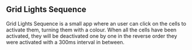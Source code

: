 ## Grid Lights Sequence

Grid Lights Sequence is a small app where an user can click on the cells to activate them, turning them with a colour. When all the cells have been activated, they will be deactivated one by one in the reverse order they were activated with a 300ms interval in between.
